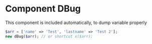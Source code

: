 # Component DBug

This component is included automatically, to dump variable properly

```php
$arr = ['name' => 'Test', 'lastname' => 'Test 2'];
new dBug($arr); // or shortcut x($arr);
```





